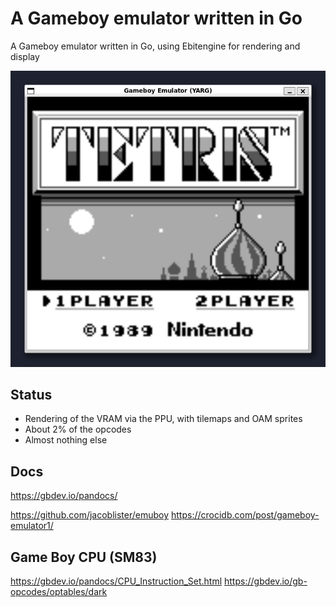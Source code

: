 # A Gameboy emulator written in Go

A Gameboy emulator written in Go, using Ebitengine for rendering and display

![screen](./roms/screen1.png)

## Status

- Rendering of the VRAM via the PPU, with tilemaps and OAM sprites
- About 2% of the opcodes
- Almost nothing else

## Docs

https://gbdev.io/pandocs/

https://github.com/jacoblister/emuboy
https://crocidb.com/post/gameboy-emulator1/

## Game Boy CPU (SM83)

https://gbdev.io/pandocs/CPU_Instruction_Set.html
https://gbdev.io/gb-opcodes/optables/dark
